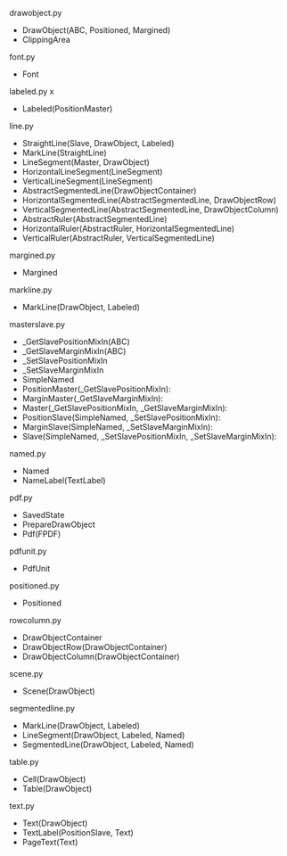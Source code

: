 drawobject.py

* DrawObject(ABC, Positioned, Margined)
* ClippingArea

font.py

* Font

labeled.py
x
* Labeled(PositionMaster)

line.py

* StraightLine(Slave, DrawObject, Labeled)
* MarkLine(StraightLine)
* LineSegment(Master, DrawObject)
* HorizontalLineSegment(LineSegment)
* VerticalLineSegment(LineSegment)
* AbstractSegmentedLine(DrawObjectContainer)
* HorizontalSegmentedLine(AbstractSegmentedLine, DrawObjectRow)
* VerticalSegmentedLine(AbstractSegmentedLine, DrawObjectColumn)
* AbstractRuler(AbstractSegmentedLine)
* HorizontalRuler(AbstractRuler, HorizontalSegmentedLine)
* VerticalRuler(AbstractRuler, VerticalSegmentedLine)

margined.py

* Margined

markline.py

* MarkLine(DrawObject, Labeled)

masterslave.py

* _GetSlavePositionMixIn(ABC)
* _GetSlaveMarginMixIn(ABC)
* _SetSlavePositionMixIn
* _SetSlaveMarginMixIn
* SimpleNamed
* PositionMaster(_GetSlavePositionMixIn):
* MarginMaster(_GetSlaveMarginMixIn):
* Master(_GetSlavePositionMixIn, _GetSlaveMarginMixIn):
* PositionSlave(SimpleNamed, _SetSlavePositionMixIn):
* MarginSlave(SimpleNamed, _SetSlaveMarginMixIn):
* Slave(SimpleNamed, _SetSlavePositionMixIn, _SetSlaveMarginMixIn):

named.py

* Named
* NameLabel(TextLabel)

pdf.py

* SavedState
* PrepareDrawObject
* Pdf(FPDF)

pdfunit.py

* PdfUnit

positioned.py

* Positioned

rowcolumn.py

* DrawObjectContainer
* DrawObjectRow(DrawObjectContainer)
* DrawObjectColumn(DrawObjectContainer)

scene.py

* Scene(DrawObject)

segmentedline.py

* MarkLine(DrawObject, Labeled)
* LineSegment(DrawObject, Labeled, Named)
* SegmentedLine(DrawObject, Labeled, Named)

table.py

* Cell(DrawObject)
* Table(DrawObject)

text.py

* Text(DrawObject)
* TextLabel(PositionSlave, Text)
* PageText(Text)